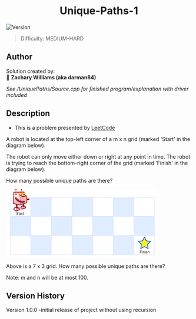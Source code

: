 <h1 align="center">Unique-Paths-1
</h1>
<p>
  <img alt="Version" src="https://img.shields.io/badge/version-1.0.0-blue.svg?cacheSeconds=2592000" />
</p>

> Difficulty: MEDIUM-HARD<br/>

## Author
Solution created by: <br/>
👤 **Zachary Williams (aka darman84)**

*See  /UniquePaths/Source.cpp  for finished program/explanation with driver included*

## Description

- This is a problem presented by [LeetCode](https://leetcode.com/problems/unique-paths/)

A robot is located at the top-left corner of a m x n grid (marked 'Start' in the diagram below).

The robot can only move either down or right at any point in time. The robot is trying to reach the bottom-right corner of the grid (marked 'Finish' in the diagram below).

How many possible unique paths are there?

![alt text](https://github.com/darman84/Unique-Paths-I/blob/master/GRID_IMG.PNG)

Above is a 7 x 3 grid. How many possible unique paths are there?

Note: m and n will be at most 100.

## Version History

Version 1.0.0
-initial release of project without using recursion
